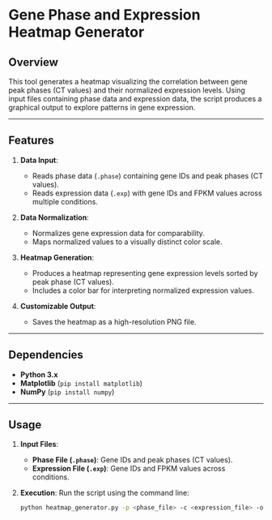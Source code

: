 # **Gene Phase and Expression Heatmap Generator**

## **Overview**
This tool generates a heatmap visualizing the correlation between gene peak phases (CT values) and their normalized expression levels. Using input files containing phase data and expression data, the script produces a graphical output to explore patterns in gene expression.

---

## **Features**
1. **Data Input**:
   - Reads phase data (`.phase`) containing gene IDs and peak phases (CT values).
   - Reads expression data (`.exp`) with gene IDs and FPKM values across multiple conditions.

2. **Data Normalization**:
   - Normalizes gene expression data for comparability.
   - Maps normalized values to a visually distinct color scale.

3. **Heatmap Generation**:
   - Produces a heatmap representing gene expression levels sorted by peak phase (CT values).
   - Includes a color bar for interpreting normalized expression values.

4. **Customizable Output**:
   - Saves the heatmap as a high-resolution PNG file.

---

## **Dependencies**
- **Python 3.x**
- **Matplotlib** (`pip install matplotlib`)
- **NumPy** (`pip install numpy`)

---

## **Usage**
1. **Input Files**:
   - **Phase File (`.phase`)**: Gene IDs and peak phases (CT values).
   - **Expression File (`.exp`)**: Gene IDs and FPKM values across conditions.

2. **Execution**:
   Run the script using the command line:
   ```bash
   python heatmap_generator.py -p <phase_file> -c <expression_file> -o <output_file>

